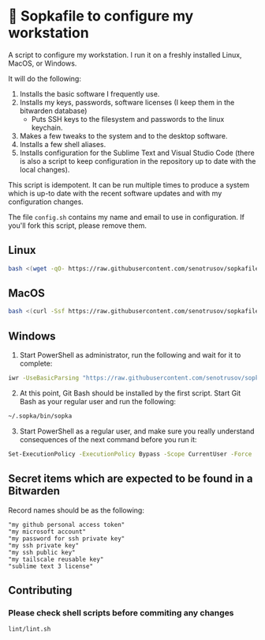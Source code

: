 <!--
Copyright 2012-2021 Stanislav Senotrusov <stan@senotrusov.com>

Licensed under the Apache License, Version 2.0 (the "License");
you may not use this file except in compliance with the License.
You may obtain a copy of the License at

    http://www.apache.org/licenses/LICENSE-2.0

Unless required by applicable law or agreed to in writing, software
distributed under the License is distributed on an "AS IS" BASIS,
WITHOUT WARRANTIES OR CONDITIONS OF ANY KIND, either express or implied.
See the License for the specific language governing permissions and
limitations under the License.
-->
# 🚞 Sopkafile to configure my workstation

A script to configure my workstation. I run it on a freshly installed Linux, MacOS, or Windows.

It will do the following:

1. Installs the basic software I frequently use.
2. Installs my keys, passwords, software licenses (I keep them in the bitwarden database)
	* Puts SSH keys to the filesystem and passwords to the linux keychain.
3. Makes a few tweaks to the system and to the desktop software.
4. Installs a few shell aliases.
5. Installs configuration for the Sublime Text and Visual Studio Code (there is also a script to keep configuration in the repository up to date with the local changes).

This script is idempotent. It can be run multiple times to produce a system which is up-to date with the recent software updates and with my configuration changes.

The file ``config.sh`` contains my name and email to use in configuration. If you'll fork this script, please remove them.

## Linux

```sh
bash <(wget -qO- https://raw.githubusercontent.com/senotrusov/sopkafile/main/deploy.sh)
```

## MacOS

```sh
bash <(curl -Ssf https://raw.githubusercontent.com/senotrusov/sopkafile/main/deploy.sh)
```

## Windows

1. Start PowerShell as administrator, run the following and wait for it to complete:

```sh
iwr -UseBasicParsing "https://raw.githubusercontent.com/senotrusov/sopkafile/main/deploy.ps1" | iex
```

2. At this point, Git Bash should be installed by the first script. Start Git Bash as your regular user and run the following:

```sh
~/.sopka/bin/sopka
```

3. Start PowerShell as a regular user, and make sure you really understand consequences of the next command before you run it:

```sh
Set-ExecutionPolicy -ExecutionPolicy Bypass -Scope CurrentUser -Force
```

## Secret items which are expected to be found in a Bitwarden

Record names should be as the following:

<!-- # bitwarden-object: see list below -->

```
"my github personal access token"
"my microsoft account"
"my password for ssh private key"
"my ssh private key"
"my ssh public key"
"my tailscale reusable key"
"sublime text 3 license"
```

## Contributing

### Please check shell scripts before commiting any changes
```sh
lint/lint.sh
```
